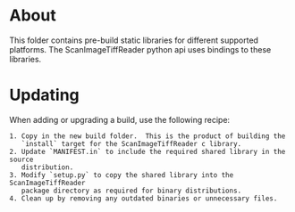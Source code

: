 
# About
This folder contains pre-build static libraries for different supported 
platforms.  The ScanImageTiffReader python api uses bindings to these libraries.

# Updating

When adding or upgrading a build, use the following recipe:

    1. Copy in the new build folder.  This is the product of building the
       `install` target for the ScanImageTiffReader c library.
    2. Update `MANIFEST.in` to include the required shared library in the source
       distribution.
    3. Modify `setup.py` to copy the shared library into the ScanImageTiffReader
       package directory as required for binary distributions.
    4. Clean up by removing any outdated binaries or unnecessary files.
